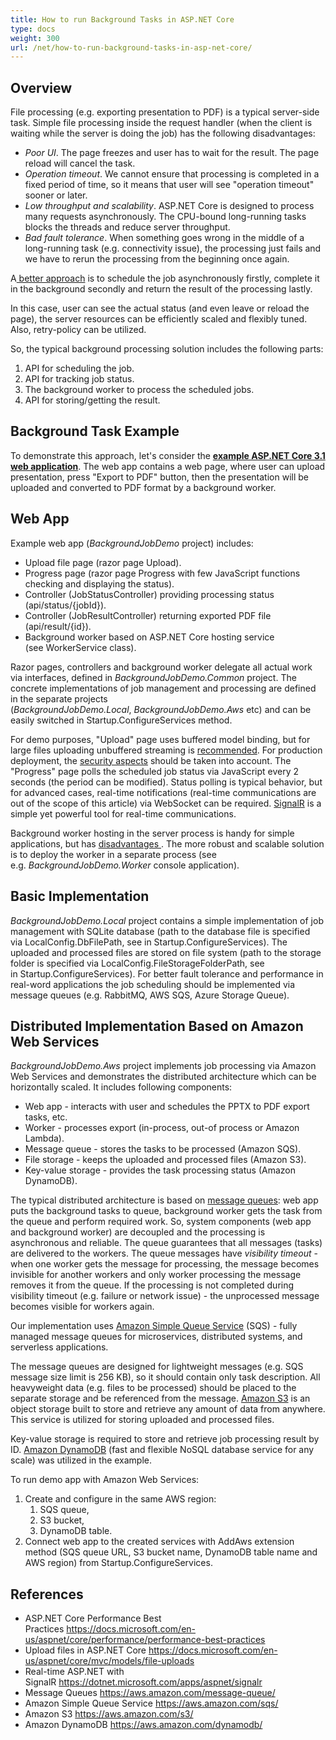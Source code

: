 ```yaml
---
title: How to run Background Tasks in ASP.NET Core
type: docs
weight: 300
url: /net/how-to-run-background-tasks-in-asp-net-core/
---
```


## **Overview**
File processing (e.g. exporting presentation to PDF) is a typical server-side task. Simple file processing inside the request handler (when the client is waiting while the server is doing the job) has the following disadvantages:

- *Poor UI*. The page freezes and user has to wait for the result. The page reload will cancel the task.
- *Operation timeout*. We cannot ensure that processing is completed in a fixed period of time, so it means that user will see "operation timeout" sooner or later.  
- *Low throughput and scalability*. ASP.NET Core is designed to process many requests asynchronously. The CPU-bound long-running tasks blocks the threads and reduce server throughput. 
- *Bad fault tolerance*. When something goes wrong in the middle of a long-running task (e.g. connectivity issue), the processing just fails and we have to rerun the processing from the beginning once again.

A[ better approach](https://docs.microsoft.com/en-us/aspnet/core/performance/performance-best-practices#complete-long-running-tasks-outside-of-http-requests) is to schedule the job asynchronously firstly, complete it in the background secondly and return the result of the processing lastly.

In this case, user can see the actual status (and even leave or reload the page), the server resources can be efficiently scaled and flexibly tuned. Also, retry-policy can be utilized. 

So, the typical background processing solution includes the following parts:
1. API for scheduling the job.
2. API for tracking job status.
3. The background worker to process the scheduled jobs.
4. API for storing/getting the result.


## **Background Task Example**
To demonstrate this approach, let's consider the [**example ASP.NET Core 3.1 web application**](https://wiki.lutsk.dynabic.com/download/Aspose%20Slides/slidesnet/Discussion%20on%20Russian/Issues/Platform%20specific/How%20to%20run%20Background%20Tasks%20in%20ASP.NET%20Core/WebHome/BackgroundJobDemo.zip?rev=1.1). The web app contains a web page, where user can upload presentation, press "Export to PDF" button, then the presentation will be uploaded and converted to PDF format by a background worker.
## **Web App**
Example web app (*BackgroundJobDemo* project) includes:

- Upload file page (razor page Upload).
- Progress page (razor page Progress with few JavaScript functions checking and displaying the status).
- Controller (JobStatusController) providing processing status (api/status/{jobId}).
- Controller (JobResultController) returning exported PDF file (api/result/{id}).
- Background worker based on ASP.NET Core hosting service (see WorkerService class).

Razor pages, controllers and background worker delegate all actual work via interfaces, defined in *BackgroundJobDemo.Common* project. The concrete implementations of job management and processing are defined in the separate projects (*BackgroundJobDemo.Local*, *BackgroundJobDemo.Aws* etc) and can be easily switched in Startup.ConfigureServices method.

For demo purposes, "Upload" page uses buffered model binding, but for large files uploading unbuffered streaming is [recommended](https://docs.microsoft.com/en-us/aspnet/core/mvc/models/file-uploads). For production deployment, the [security aspects](https://docs.microsoft.com/en-us/aspnet/core/mvc/models/file-uploads#security-considerations) should be taken into account. The "Progress" page polls the scheduled job status via JavaScript every 2 seconds (the period can be modified). Status polling is typical behavior, but for advanced cases, real-time notifications (real-time communications are out of the scope of this article) via WebSocket can be required. [SignalR](https://dotnet.microsoft.com/apps/aspnet/signalr) is a simple yet powerful tool for real-time communications.

Background worker hosting in the server process is handy for simple applications, but has [disadvantages ](https://haacked.com/archive/2011/10/16/the-dangers-of-implementing-recurring-background-tasks-in-asp-net.aspx). The more robust and scalable solution is to deploy the worker in a separate process (see e.g. *BackgroundJobDemo.Worker* console application). 
## **Basic Implementation**
*BackgroundJobDemo.Local* project contains a simple implementation of job management with SQLite database (path to the database file is specified via LocalConfig.DbFilePath, see in Startup.ConfigureServices). The uploaded and processed files are stored on file system (path to the storage folder is specified via LocalConfig.FileStorageFolderPath, see in Startup.ConfigureServices). For better fault tolerance and performance in real-word applications the job scheduling should be implemented via message queues (e.g. RabbitMQ, AWS SQS, Azure Storage Queue).
## **Distributed Implementation Based on Amazon Web Services**
*BackgroundJobDemo.Aws* project implements job processing via Amazon Web Services and demonstrates the distributed architecture which can be horizontally scaled. It includes following components:

- Web app - interacts with user and schedules the PPTX to PDF export tasks, etc.
- Worker - processes export (in-process, out-of process or Amazon Lambda).
- Message queue - stores the tasks to be processed (Amazon SQS).
- File storage - keeps the uploaded and processed files (Amazon S3).
- Key-value storage - provides the task processing status (Amazon DynamoDB). 

The typical distributed architecture is based on [message queues](https://aws.amazon.com/message-queue/): web app puts the background tasks to queue, background worker gets the task from the queue and perform required work. So, system components (web app and background worker) are decoupled and the processing is asynchronous and reliable. The queue guarantees that all messages (tasks) are delivered to the workers. The queue messages have *visibility timeout* - when one worker gets the message for processing, the message becomes invisible for another workers and only worker processing the message removes it from the queue. If the processing is not completed during visibility timeout (e.g. failure or network issue) - the unprocessed message becomes visible for workers again.        

Our implementation uses [Amazon Simple Queue Service](https://aws.amazon.com/sqs/) (SQS) - fully managed message queues for microservices, distributed systems, and serverless applications.

The message queues are designed for lightweight messages (e.g. SQS message size limit is 256 KB), so it should contain only task description. All heavyweight data (e.g. files to be processed) should be placed to the separate storage and be referenced from the message. [Amazon S3](https://aws.amazon.com/s3/) is an object storage built to store and retrieve any amount of data from anywhere. This service is utilized for storing uploaded and processed files.

Key-value storage is required to store and retrieve job processing result by ID. [Amazon DynamoDB](https://aws.amazon.com/dynamodb/) (fast and flexible NoSQL database service for any scale) was utilized in the example.

To run demo app with Amazon Web Services:

1. Create and configure in the same AWS region:
   1. SQS queue,
   1. S3 bucket,
   1. DynamoDB table.
1. Connect web app to the created services with AddAws extension method (SQS queue URL, S3 bucket name, DynamoDB table name and AWS region) from Startup.ConfigureServices. 
## **References**
- ASP.NET Core Performance Best Practices <https://docs.microsoft.com/en-us/aspnet/core/performance/performance-best-practices>
- Upload files in ASP.NET Core <https://docs.microsoft.com/en-us/aspnet/core/mvc/models/file-uploads>
- Real-time ASP.NET with SignalR <https://dotnet.microsoft.com/apps/aspnet/signalr>
- Message Queues <https://aws.amazon.com/message-queue/>
- Amazon Simple Queue Service <https://aws.amazon.com/sqs/>
- Amazon S3 <https://aws.amazon.com/s3/>
- Amazon DynamoDB <https://aws.amazon.com/dynamodb/>
